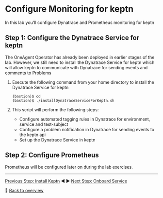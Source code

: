 # Configure Monitoring for keptn

In this lab you'll configure Dynatrace and Prometheus monitoring for keptn

## Step 1: Configure the Dynatrace Service for keptn

The OneAgent Operator has already been deployed in earlier stages of the lab. However, we still need to install the Dynatrace Service for keptn which will allow keptn to communicate with Dynatrace for sending events and comments to Problems

1. Execute the following command from your home directory to install the Dynatrace Service for keptn

    ```
    (bastion)$ cd
    (bastion)$ ./installDynatraceServiceForKeptn.sh
    ```
1. This script will perform the following steps:
    - Configure automated tagging rules in Dynatrace for environment, service and test-subject
    - Configure a problem notification in Dynatrace for sending events to the keptn api
    - Set up the Dynatrace Service in keptn

## Step 2: Configure Prometheus

Prometheus will be configured later on during the lab exercises.

---

[Previous Step: Install Keptn](../01_Install_Keptn) :arrow_backward: :arrow_forward: [Next Step: Onboard Service](../03_Onboard_service)

:arrow_up_small: [Back to overview](../)

